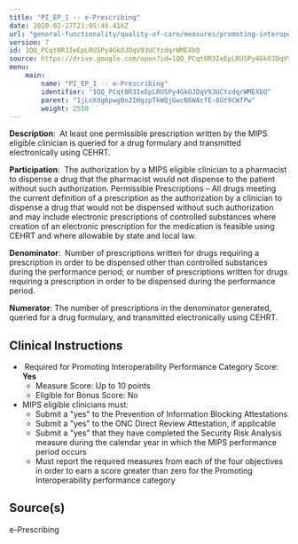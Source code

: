 ```yaml
---
title: "PI_EP_1 -- e-Prescribing"
date: 2020-02-27T21:05:48.416Z
url: "general-functionality/quality-of-care/measures/promoting-interoperability-pi-measures/pi_ep_1-e-prescribing.html"
version: 7
id: 1QQ_PCqt0R3IeEpLRUSPy4GkOJDqV93UCYzdqrWMEXbQ
source: https://drive.google.com/open?id=1QQ_PCqt0R3IeEpLRUSPy4GkOJDqV93UCYzdqrWMEXbQ
menu:
    main:
        name: "PI_EP_1 -- e-Prescribing"
        identifier: "1QQ_PCqt0R3IeEpLRUSPy4GkOJDqV93UCYzdqrWMEXbQ"
        parent: "1jLnXdg6pwgBn2IHgzpTkWQjGwcN6WAcfE-8GY9CWfPw"
        weight: 2550
---
```

**Description**:  At least one permissible prescription written by the MIPS eligible clinician is queried for a drug formulary and transmitted electronically using CEHRT.

**Participation**:  The authorization by a MIPS eligible clinician to a pharmacist to dispense a drug that the pharmacist would not dispense to the patient without such authorization. Permissible Prescriptions – All drugs meeting the current definition of a prescription as the authorization by a clinician to dispense a drug that would not be dispensed without such authorization and may include electronic prescriptions of controlled substances where creation of an electronic prescription for the medication is feasible using CEHRT and where allowable by state and local law. 

**Denominator**:  Number of prescriptions written for drugs requiring a prescription in order to be dispensed other than controlled substances during the performance period; or number of prescriptions written for drugs requiring a prescription in order to be dispensed during the performance period.

**Numerator**: The number of prescriptions in the denominator generated, queried for a drug formulary, and transmitted electronically using CEHRT.

## Clinical Instructions

*  Required for Promoting Interoperability Performance Category Score: <strong>Yes</strong>
    * Measure Score: Up to 10 points
    * Eligible for Bonus Score: No
* MIPS eligible clinicians must:
    * Submit a "yes" to the Prevention of Information Blocking Attestations
    * Submit a "yes" to the ONC Direct Review Attestation, if applicable
    * Submit a "yes" that they have completed the Security Risk Analysis measure during the calendar year in which the MIPS performance period occurs
    * Must report the required measures from each of the four objectives in order to earn a score greater than zero for the Promoting Interoperability performance category

## Source(s)

e-Prescribing

